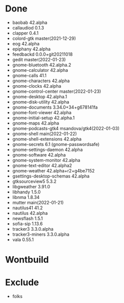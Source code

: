 # Done
- baobab 42.alpha
- callaudiod 0.1.3
- clapper 0.4.1
- colord-gtk master(2021-12-29)
- eog 42.alpha
- epiphany 42.alpha
- feedbackd 0.0.0+git20211018
- gedit master(2022-01-23)
- gnome-bluetooth 42.alpha.2
- gnome-calculator 42.alpha
- gnome-calls 41.1
- gnome-characters 42.alpha
- gnome-clocks 42.alpha
- gnome-control-center master(2022-01-23)
- gnome-desktop 42.alpha.1
- gnome-disk-utility 42.alpha
- gnome-documents 3.34.0+34+g678141fa
- gnome-font-viewer 42.alpha
- gnome-initial-setup 42.alpha.1
- gnome-maps 42.alpha
- gnome-podcasts-gtk4 msandova/gtk4(2022-01-03)
- gnome-shell main(2022-01-22)
- gnome-shell-extensions 42.alpha
- gnome-secrets 6.1 (gnome-passwordsafe)
- gnome-settings-daemon 42.alpha
- gnome-software 42.alpha
- gnome-system-monitor 42.alpha
- gnome-text-editor 42.alpha2
- gnome-weather 42.alpha+r2+g4be7152
- gsettings-desktop-schemas 42.alpha
- gtksourceview5 5.3.2
- libgweather 3.91.0
- libhandy 1.5.0
- libnma 1.8.34
- mutter main(2022-01-21)
- nautilus41 41.2
- nautilus 42.alpha
- newsflash 1.5.1
- sofia-sip 1.13.6
- tracker3 3.3.0.alpha
- tracker3-miners 3.3.0.alpha
- vala 0.55.1

# Wontbuild

# Exclude
- folks
